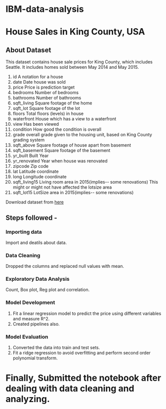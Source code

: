# IBM-data-analysis
# House Sales in King County, USA
## About Dataset

This dataset contains house sale prices for King County, which includes Seattle. It includes homes sold between May 2014 and May 2015.

1. id	A notation for a house
2. date	Date house was sold
3. price	Price is prediction target
4. bedrooms	Number of bedrooms
5. bathrooms	Number of bathrooms
6. sqft_living	Square footage of the home
7. sqft_lot	Square footage of the lot
8. floors	Total floors (levels) in house
9. waterfront	House which has a view to a waterfront
10. view	Has been viewed
11. condition	How good the condition is overall
12. grade	overall grade given to the housing unit, based on King County grading system
13. sqft_above	Square footage of house apart from basement
14. sqft_basement	Square footage of the basement
15. yr_built	Built Year
16. yr_renovated	Year when house was renovated
17. zipcode	Zip code
18. lat	Latitude coordinate
19. long	Longitude coordinate
20. sqft_living15	Living room area in 2015(implies-- some renovations) This might or might not have affected the lotsize area
21. sqft_lot15	LotSize area in 2015(implies-- some renovations)

Download dataset from [here](https://cf-courses-data.s3.us.cloud-object-storage.appdomain.cloud/IBMDeveloperSkillsNetwork-DA0101EN-SkillsNetwork/labs/FinalModule_Coursera/data/kc_house_data_NaN.csv)

## Steps followed - 

### Importing data

Import and deatils about data.

### Data Cleaning

Dropped the columns and replaced null values with mean. 

### Exploratory Data Analysis

Count, Box plot, Reg plot and correlation.

### Model Development

1. Fit a linear regression model to predict the price using different variables and measure R^2. 
2. Created pipelines also.

### Model Evaluation

1. Converted the data into train and test sets.
2. Fit a ridge regression to avoid overfitting and perform second order polynomial transform.

# Finally, Submitted the notebook after dealing with data cleaning and analyzing. 





